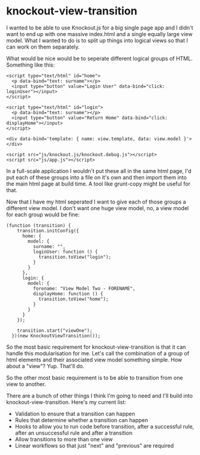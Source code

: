knockout-view-transition
========================

I wanted to be able to use Knockout.js for a big single page app and I didn't want
to end up with one massive index.html and a single equally large view model. What
I wanted to do is to split up things into logical views so that I can work on
them separately.

What would be nice would be to seperate different logical groups of HTML.
Something like this:
```
<script type="text/html" id="home">
  <p data-bind="text: surname"></p>
  <input type="button" value="Login User" data-bind="click: loginUser"></input>
</script>

<script type="text/html" id="login">
  <p data-bind="text: surname"></p>
  <input type="button" value="Return Home" data-bind="click: displayHome"></input>
</script>

<div data-bind='template: { name: view.template, data: view.model }'> </div>

<script src="js/knockout.js/knockout.debug.js"></script>
<script src="js/app.js"></script>
```
In a full-scale application I wouldn't put these all in the same html page,
I'd put each of these groups into a file on it's own and then import them into the
main html page at build time. A tool like grunt-copy might be useful for that.

Now that I have my html seperated I want to give each of those groups a different
view model. I don't want one huge view model, no, a view model for each group would
be fine:
```
(function (transition) {
    transition.initConfig({
      home: {
        model: {
          surname: "",
          loginUser: function () {
            transition.toView("login");
          }
        }
      },
      login: {
        model: {
          forename: "View Model Two - FORENAME",
          displayHome: function () {
            transition.toView("home");
          }
        }
      }
    });

    transition.start("viewOne");
  })(new KnockoutViewTransition());
```

So the most basic requirement for knockout-view-transition is that it can handle
this modularisation for me. Let's call the combination of a group of html elements
and their associated view model something simple. How about a "view"? Yup. That'll
do.

So the other most basic requirement is to be able to transition from one view to
another.

There are a bunch of other things I think I'm going to need and I'll build into
knockout-view-transition. Here's my current list:
* Validation to ensure that a transition can happen
* Rules that determine whether a transition can happen
* Hooks to allow you to run code before transition, after a successful rule,
  after an unsuccessful rule and after a transition
* Allow transitions to more than one view
* Linear workflows so that just "next" and "previous" are required